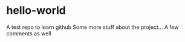 # hello-world
A test repo to learn github
Some more stuff about the project...
A few comments as well
